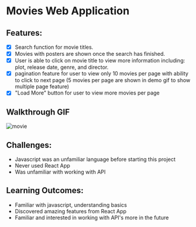 # Movies Web Application

## Features:

- [x] Search function for movie titles.
- [x] Movies with posters are shown once the search has finished.
- [x] User is able to click on movie title to view more information including: plot, release date, genre, and director.
- [x] pagination feature for user to view only 10 movies per page with ability to click to next page (5 movies per page are shown in demo gif to show multiple page feature)
- [x] "Load More" button for user to view more movies per page

## Walkthrough GIF
![movie](https://user-images.githubusercontent.com/74466293/122699897-47c3e280-d218-11eb-9d75-3d8205f620b4.gif)
<br>

## Challenges:

- Javascript was an unfamiliar language before starting this project
- Never used React App 
- Was unfamiliar with working with API

## Learning Outcomes:

- Familiar with javascript, understanding basics
- Discovered amazing features from React App
- Familiar and interested in working with API's more in the future


